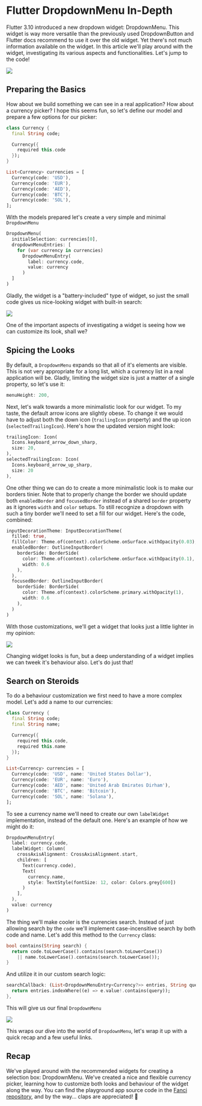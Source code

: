 # Flutter DropdownMenu In-Depth

Flutter 3.10 introduced a new dropdown widget: DropdownMenu. This widget is way more versatile than the previously used DropdownButton and Flutter docs recommend to use it over the old widget. Yet there's not much information available on the widget. In this article we'll play around with the widget, investigating its various aspects and functionalities. Let's jump to the code!

![](thumb.png)

## Preparing the Basics

How about we build something we can see in a real application? How about a currency picker? I hope this seems fun, so let's define our model and prepare a few options for our picker:

```dart
class Currency {
  final String code;

  Currency({
    required this.code
  });
}

List<Currency> currencies = [
  Currency(code: 'USD'),
  Currency(code: 'EUR'),
  Currency(code: 'AED'),
  Currency(code: 'BTC'),
  Currency(code: 'SOL'),
];
```

With the models prepared let's create a very simple and minimal `DropdownMenu`

```dart
DropdownMenu(
  initialSelection: currencies[0],
  dropdownMenuEntries: [
    for (var currency in currencies)
      DropdownMenuEntry(
        label: currency.code,
        value: currency
      )
  ]
)
```

Gladly, the widget is a "battery-included" type of widget, so just the small code gives us nice-looking widget with built-in search:

![](basic.gif)

One of the important aspects of investigating a widget is seeing how we can customize its look, shall we?

## Spicing the Looks

By default, a `DropdownMenu` expands so that all of it's elements are visible. This is not very appropriate for a long list, which a currency list in a real application will be. Gladly, limiting the widget size is just a matter of a single property, so let's use it:

```dart
menuHeight: 200,
```

Next, let's walk towards a more minimalistic look for our widget. To my taste, the default arrow icons are slightly obese. To change it we would have to adjust both the down icon (`trailingIcon` property) and the up icon (`selectedTrailingIcon`). Here's how the updated version might look:

```dart
trailingIcon: Icon(
  Icons.keyboard_arrow_down_sharp,
  size: 20,
),
selectedTrailingIcon: Icon(
  Icons.keyboard_arrow_up_sharp,
  size: 20
),
```

One other thing we can do to create a more minimalistic look is to make our borders tinier. Note that to properly change the border we should update both `enabledBorder` and `focusedBorder` instead of a shared `border` property as it ignores `width` and `color` setups. To still recognize a dropdown with such a tiny border we'll need to set a fill for our widget. Here's the code, combined:

```dart
inputDecorationTheme: InputDecorationTheme(
  filled: true,
  fillColor: Theme.of(context).colorScheme.onSurface.withOpacity(0.03),
  enabledBorder: OutlineInputBorder(
    borderSide: BorderSide(
      color: Theme.of(context).colorScheme.onSurface.withOpacity(0.1),
      width: 0.6
    ),
  ),
  focusedBorder: OutlineInputBorder(
    borderSide: BorderSide(
      color: Theme.of(context).colorScheme.primary.withOpacity(1),
      width: 0.6
    ),
  )
)
```

With those customizations, we'll get a widget that looks just a little lighter in my opinion:

![](styled.gif)

Changing widget looks is fun, but a deep understanding of a widget implies we can tweek it's behaviour also. Let's do just that!

## Search on Steroids

To do a behaviour customization we first need to have a more complex model. Let's add a name to our currencies:

```dart
class Currency {
  final String code;
  final String name;

  Currency({
    required this.code,
    required this.name
  });
}

List<Currency> currencies = [
  Currency(code: 'USD', name: 'United States Dollar'),
  Currency(code: 'EUR', name: 'Euro'),
  Currency(code: 'AED', name: 'United Arab Emirates Dirham'),
  Currency(code: 'BTC', name: 'Bitcoin'),
  Currency(code: 'SOL', name: 'Solana'),
];
```

To see a currency name we'll need to create our own `labelWidget` implementation, instead of the default one. Here's an example of how we might do it:

```dart
DropdownMenuEntry(
  label: currency.code,
  labelWidget: Column(
    crossAxisAlignment: CrossAxisAlignment.start,
    children: [
      Text(currency.code),
      Text(
        currency.name, 
        style: TextStyle(fontSize: 12, color: Colors.grey[600])
      )
    ],
  ),
  value: currency
)
```

The thing we'll make cooler is the currencies search. Instead of just allowing search by the `code` we'll implement case-incensitive search by both code and name. Let's add this method to the `Currency` class:

```dart
bool contains(String search) {
  return code.toLowerCase().contains(search.toLowerCase()) 
    || name.toLowerCase().contains(search.toLowerCase());
}
```

And utilize it in our custom search logic:

```dart
searchCallback: (List<DropdownMenuEntry<Currency?>> entries, String query) {
  return entries.indexWhere((e) => e.value!.contains(query));
},
```

This will give us our final `DropdownMenu`

![](advanced.gif)

This wraps our dive into the world of `DropdownMenu`, let's wrap it up with a quick recap and a few useful links.

## Recap

We've played around with the recommended widgets for creating a selection box: DropdownMenu. We've created a nice and flexible currency picker, learning how to customize both looks and behaviour of the widget along the way. You can find the playground app source code in the [Fanci repository](https://github.com/astorDev/fanci/), and by the way... claps are appreciated! 👏

